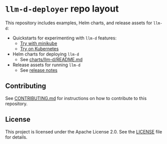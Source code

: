 # `llm-d-deployer` repo layout

This repository includes examples, Helm charts, and release assets for `llm-d`:

- Quickstarts for experimenting with `llm-d` features:
  - [Try with minikube](quickstart/README-minikube.md)
  - [Try on Kubernetes](quickstart/README.md)
- Helm charts for deploying `llm-d`
  - See [charts/llm-d/README.md](charts/llm-d/README.md)
- Release assets for running `llm-d`
  - See [release notes](https://github.com/llm-d/llm-d-deployer/releases)

## Contributing

See [CONTRIBUTING.md](CONTRIBUTING.md) for instructions on how to contribute to this repository.

## License

This project is licensed under the Apache License 2.0. See the [LICENSE](LICENSE) file for details.
